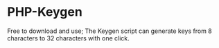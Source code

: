 # PHP-Keygen
Free to download and use; The Keygen script can generate keys from 8 characters to 32 characters with one click.

